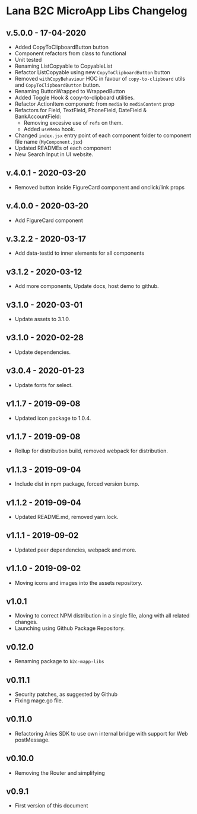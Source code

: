 # Lana B2C MicroApp Libs Changelog

## v.5.0.0 - 17-04-2020
 - Added CopyToClipboardButton button
 - Component refactors from class to functional
 - Unit tested
 - Renaming ListCopyable to CopyableList
 - Refactor ListCopyable using new `CopyToClipboardButton` button
 - Removed `withCopyBehaviour` HOC in favour of `copy-to-clipboard` utils and `CopyToClipboardButton` button.
 - Renaming ButtonWrapped to WrappedButton
 - Added Toggle Hook & copy-to-clipboard utilities.
 - Refactor ActionItem component: from `media` to `mediaContent` prop
 - Refactors for Field, TextField, PhoneField, DateField & BankAccountField:
    - Removing excesive use of `refs` on them.
    - Added `useMemo` hook.
- Changed `index.jsx` entry point of each component folder to component file name (`MyComponent.jsx`)
- Updated READMEs of each component
- New Search Input in UI website.

## v.4.0.1 - 2020-03-20
 - Removed button inside FigureCard component and onclick/link props

## v.4.0.0 - 2020-03-20
 - Add FigureCard component

## v.3.2.2 - 2020-03-17
 - Add data-testid to inner elements for all components

## v3.1.2 - 2020-03-12

 - Add more components, Update docs, host demo to github.


## v3.1.0 - 2020-03-01

 - Update assets to 3.1.0.

## v3.1.0 - 2020-02-28

 - Update dependencies.

## v3.0.4 - 2020-01-23

 - Update fonts for select.

## v1.1.7 - 2019-09-08

 - Updated icon package to 1.0.4.

## v1.1.7 - 2019-09-08

 - Rollup for distribution build, removed webpack for distribution.

## v1.1.3 - 2019-09-04

 - Include dist in npm package, forced version bump.

## v1.1.2 - 2019-09-04

 - Updated README.md, removed yarn.lock.

## v1.1.1 - 2019-09-02

 - Updated peer dependencies, webpack and more.

## v1.1.0 - 2019-09-02

 - Moving icons and images into the assets repository.

## v1.0.1

 - Moving to correct NPM distribution in a single file, along with all related changes.
 - Launching using Github Package Repository.

## v0.12.0

 - Renaming package to `b2c-mapp-libs`

## v0.11.1

 - Security patches, as suggested by Github
 - Fixing mage.go file.

## v0.11.0

 - Refactoring Aries SDK to use own internal bridge with support for Web postMessage.

## v0.10.0

 - Removing the Router and simplifying

## v0.9.1

 - First version of this document
